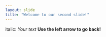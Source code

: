 ```yaml
---
layout: slide
title: "Welcome to our second slide!"
---
```

italic: *Your text*
**Use the left arrow to go back!**